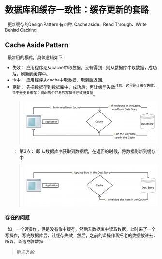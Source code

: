 # 数据库和缓存一致性：缓存更新的套路
&nbsp;&nbsp;更新缓存的Design Pattern 有四种: Cache aside、Read Through、Write Behind Caching

## Cache Aside Pattern
&nbsp;&nbsp;最常用的模式，具体逻辑如下:
- 失效： 应用程序先从cache中取数据，没有得到，则从数据库中取数据，成功后，刷新到缓存中。
- 命中： 应用程序从cache中取数据，取到后返回。
- 更新： 先把数据存到数据库中，成功后，再让缓存失效<sup>注意，这里是让缓存失效，而不是更新缓存：防止两个并发的写操作导致脏数据</sup>。
  > <img src="./pics/Cache-Aside-Design-Pattern-Flow-Diagram-e1470471723210.png"/>
    - 第3点： 即 从数据库中获取到数据后，在返回的时候，将数据刷新到缓存中
  > <img src="./pics/Updating-Data-using-the-Cache-Aside-Pattern-Flow-Diagram-1-e1470471761402.png"/>

### 存在的问题
&nbsp;&nbsp;如，一个读操作，但是没有命中缓存，然后去数据库中读取数据，此时来了一个写操作，写完数据库后，让缓存失效，然后，之前的读操作再把老的数据放进去，所以，会造成脏数据。
> 解决方案: 